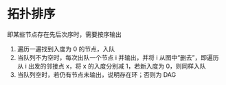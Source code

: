 # 拓扑排序

即某些节点存在先后次序时，需要按序输出

1. 遍历一遍找到入度为 0 的节点，入队
2. 当队列不为空时，每次出队一个节点 i 并输出，并将 i 从图中“删去”，即遍历从 i 出发的邻接点 x，将 x 的入度分别减 1，若新入度为 0，则同样入队
3. 当队列空时，若仍有节点未输出，说明存在环；否则为 DAG

